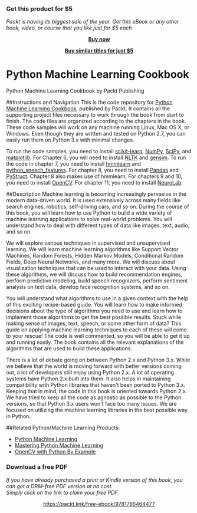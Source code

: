 
### Get this product for $5

<i>Packt is having its biggest sale of the year. Get this eBook or any other book, video, or course that you like just for $5 each</i>


<b><p align='center'>[Buy now](https://packt.link/9781789808452)</p></b>


<b><p align='center'>[Buy similar titles for just $5](https://subscription.packtpub.com/search)</p></b>


# Python Machine Learning Cookbook
Python Machine Learning Cookbook by Packt Publishing

##Instructions and Navigation
This is the code repository for [Python Machine Learning Cookbook](https://www.packtpub.com/big-data-and-business-intelligence/python-machine-learning-cookbook?utm_source=github&utm_medium=repository&utm_campaign=9781786464477), published by Packt. It contains all the supporting project files necessary to work through the book from start to finish. The code files are organized according to the chapters in the book. These code samples will work on any machine running Linux, Mac OS X, or Windows. Even though they are written and tested on Python 2.7, you can easily run them on Python 3.x with minimal changes.

To run the code samples, you need to install [scikit-learn](http://scikit-learn.org/stable/install.html), [NumPy](http://www.scipy.org/scipylib/download.html), [SciPy](http://www.scipy.org/install.html), and [matplotlib](http://matplotlib.org/downloads.html). For Chapter 6, you will need to install [NLTK](http://www.nltk.org/install.html) and [gensim](https://radimrehurek.com/gensim/install.html). To run the code in chapter 7, you need to install [hmmlearn](http://hmmlearn.readthedocs.org/en/latest/) and [python_speech_features](http://python-speech-features.readthedocs.org/en/latest/). For chapter 8, you need to install [Pandas](http://pandas.pydata.org/getpandas.html) and [PyStruct](https://pystruct.github.io/installation.html). Chapter 8 also makes use of hmmlearn. For chapters 9 and 10, you need to install [OpenCV](http://opencv.org/downloads.html). For chapter 11, you need to install [NeuroLab](https://pythonhosted.org/neurolab/install.html).

##Description
Machine learning is becoming increasingly pervasive in the modern data-driven world. It is used extensively across many fields like search engines, robotics, self-driving cars, and so on. During the course of this book, you will learn how to use Python to build a wide variety of machine learning applications to solve real-world problems. You will understand how to deal with different types of data like images, text, audio, and so on. 

We will explore various techniques in supervised and unsupervised learning. We will learn machine learning algorithms like Support Vector Machines, Random Forests, Hidden Markov Models, Conditional Random Fields, Deep Neural Networks, and many more. We will discuss about visualization techniques that can be used to interact with your data. Using these algorithms, we will discuss how to build recommendation engines, perform predictive modeling, build speech recognizers, perform sentiment analysis on text data, develop face recognition systems, and so on.

You will understand what algorithms to use in a given context with the help of this exciting recipe-based guide. You will learn how to make informed decisions about the type of algorithms you need to use and learn how to implement those algorithms to get the best possible results. Stuck while making sense of images, text, speech, or some other form of data? This guide on applying machine learning techniques to each of these will come to your rescue! The code is well commented, so you will be able to get it up and running easily. The book contains all the relevant explanations of the algorithms that are used to build these applications. 

There is a lot of debate going on between Python 2.x and Python 3.x. While we believe that the world is moving forward with better versions coming out, a lot of developers still enjoy using Python 2.x. A lot of operating systems have Python 2.x built into them. It also helps in maintaining compatibility with Python libraries that haven't been ported to Python 3.x. Keeping that in mind, the code in this book is oriented towards Python 2.x. We have tried to keep all the code as agnostic as possible to the Python versions, so that Python 3.x users won't face too many issues. We are focused on utilizing the machine learning libraries in the best possible way in Python.  

##Related Python/Machine Learning Products:
* [Python Machine Learning](https://www.packtpub.com/big-data-and-business-intelligence/python-machine-learning?utm_source=github&utm_medium=repository&utm_campaign=9781783555130)
* [Mastering Python Machine Learning](https://www.packtpub.com/big-data-and-business-intelligence/mastering-python-machine-learning?utm_source=github&utm_medium=repository&utm_campaign=9781783555130)
* [OpenCV with Python By Example](https://www.packtpub.com/application-development/opencv-python-example?utm_source=github&utm_medium=repository&utm_campaign=9781785283932)
### Download a free PDF

 <i>If you have already purchased a print or Kindle version of this book, you can get a DRM-free PDF version at no cost.<br>Simply click on the link to claim your free PDF.</i>
<p align="center"> <a href="https://packt.link/free-ebook/9781786464477">https://packt.link/free-ebook/9781786464477 </a> </p>